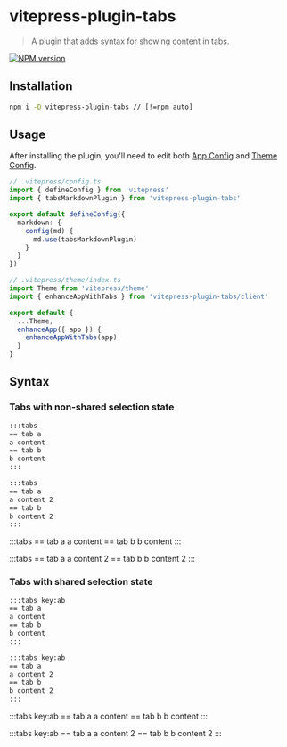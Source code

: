 # vitepress-plugin-tabs

> A plugin that adds syntax for showing content in tabs.

[![NPM version](https://img.shields.io/npm/v/vitepress-plugin-tabs.svg)](https://www.npmjs.com/package/vitepress-plugin-tabs)

## Installation

```sh
npm i -D vitepress-plugin-tabs // [!=npm auto]
```

## Usage

After installing the plugin, you'll need to edit both [App Config](https://vitepress.vuejs.org/config/app-configs) and [Theme Config](https://vitepress.vuejs.org/config/theme-configs).

```ts
// .vitepress/config.ts
import { defineConfig } from 'vitepress'
import { tabsMarkdownPlugin } from 'vitepress-plugin-tabs'

export default defineConfig({
  markdown: {
    config(md) {
      md.use(tabsMarkdownPlugin)
    }
  }
})
```

```ts
// .vitepress/theme/index.ts
import Theme from 'vitepress/theme'
import { enhanceAppWithTabs } from 'vitepress-plugin-tabs/client'

export default {
  ...Theme,
  enhanceApp({ app }) {
    enhanceAppWithTabs(app)
  }
}
```

## Syntax

### Tabs with non-shared selection state

```md
:::tabs
== tab a
a content
== tab b
b content
:::

:::tabs
== tab a
a content 2
== tab b
b content 2
:::
```

:::tabs
== tab a
a content
== tab b
b content
:::

:::tabs
== tab a
a content 2
== tab b
b content 2
:::

### Tabs with shared selection state

```md
:::tabs key:ab
== tab a
a content
== tab b
b content
:::

:::tabs key:ab
== tab a
a content 2
== tab b
b content 2
:::
```

:::tabs key:ab
== tab a
a content
== tab b
b content
:::

:::tabs key:ab
== tab a
a content 2
== tab b
b content 2
:::
